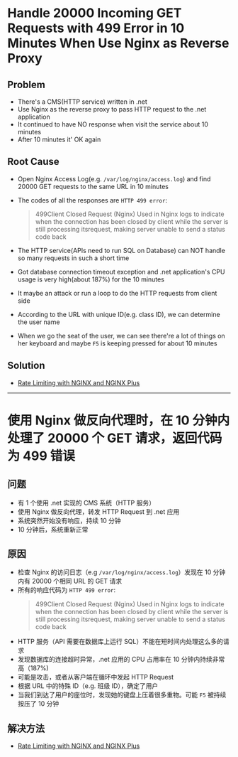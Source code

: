 # Handle 20000 Incoming GET Requests with 499 Error in 10 Minutes When Use Nginx as Reverse Proxy

## Problem
* There's a CMS(HTTP service) written in .net
* Use Nginx as the reverse proxy to pass HTTP request to the .net application
* It continued to have NO response when visit the service about 10 minutes
* After 10 minutes it' OK again

## Root Cause
* Open Nginx Access Log(e.g. `/var/log/nginx/access.log`) and find 20000 GET requests to the same URL in 10 minutes
* The codes of all the responses are `HTTP 499 error`:

  > 499Client Closed Request (Nginx)
  > Used in Nginx logs to indicate when the connection has been closed by client while the server is still processing itsrequest, making server unable to send a status code back
* The HTTP service(APIs need to run SQL on Database) can NOT handle so many requests in such a short time
* Got database connection timeout exception and .net application's CPU usage is very high(about 187%) for the 10 minutes
* It maybe an attack or run a loop to do the HTTP requests from client side
* According to the URL with unique ID(e.g. class ID), we can determine the user name
* When we go the seat of the user, we can see there're a lot of things on her keyboard and maybe `F5` is keeping pressed for about 10 minutes

## Solution
* [Rate Limiting with NGINX and NGINX Plus](https://www.nginx.com/blog/rate-limiting-nginx/)

------------------

# 使用 Nginx 做反向代理时，在 10 分钟内处理了 20000 个 GET 请求，返回代码为 499 错误

## 问题
* 有 1 个使用 .net 实现的 CMS 系统（HTTP 服务）
* 使用 Nginx 做反向代理，转发 HTTP Request 到 .net 应用
* 系统突然开始没有响应，持续 10 分钟
* 10 分钟后，系统重新正常

## 原因
* 检查 Nginx 的访问日志（e.g `/var/log/nginx/access.log`）发现在 10 分钟内有 20000 个相同 URL 的 GET 请求
* 所有的响应代码为 `HTTP 499 error`:
  > 499Client Closed Request (Nginx)
  > Used in Nginx logs to indicate when the connection has been closed by client while the server is still processing itsrequest, making server unable to send a status code back
* HTTP 服务（API 需要在数据库上运行 SQL）不能在短时间内处理这么多的请求
* 发现数据库的连接超时异常，.net 应用的 CPU 占用率在 10 分钟内持续非常高（187%)
* 可能是攻击，或者从客户端在循环中发起 HTTP Request
* 根据 URL 中的特殊 ID（e.g. 班级 ID），确定了用户
* 当我们到达了用户的座位时，发现她的键盘上压着很多重物。可能 `F5` 被持续按压了 10 分钟
 
## 解决方法
* [Rate Limiting with NGINX and NGINX Plus](https://www.nginx.com/blog/rate-limiting-nginx/)
